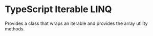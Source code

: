 # TypeScript Iterable LINQ

Provides a class that wraps an iterable and provides the array utility methods.